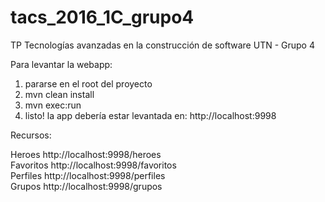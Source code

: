 # tacs_2016_1C_grupo4
TP Tecnologías avanzadas en la construcción de software UTN - Grupo 4

Para levantar la webapp:  

1) pararse en el root del proyecto  
2) mvn clean install  
3) mvn exec:run  
4) listo! la app debería estar levantada en: http://localhost:9998  

Recursos:  

Heroes     http://localhost:9998/heroes  
Favoritos  http://localhost:9998/favoritos  
Perfiles   http://localhost:9998/perfiles  
Grupos     http://localhost:9998/grupos  
